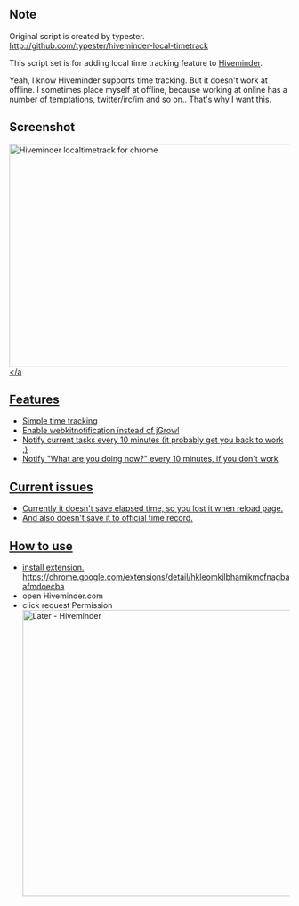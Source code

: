 ## Note
Original script is created by typester. http://github.com/typester/hiveminder-local-timetrack

This script set is for adding local time tracking feature to [Hiveminder](http://hiveminder.com/).

Yeah, I know Hiveminder supports time tracking. But it doesn't work at offline.
I sometimes place myself at offline, because working at online has a number of temptations, twitter/irc/im and so on.. That's why I want this.

## Screenshot
<a href="http://www.flickr.com/photos/hiramekii/4886764247/" title="Hiveminder localtimetrack for chrome by hiramekii, on Flickr"><img src="http://farm5.static.flickr.com/4074/4886764247_918570778a_z.jpg" width="640" height="400" alt="Hiveminder localtimetrack for chrome" /></a

## Features

* Simple time tracking
* Enable webkitnotification instead of jGrowl
* Notify current tasks every 10 minutes (it probably get you back to work ;)
* Notify "What are you doing now?" every 10 minutes, if you don't work 

## Current issues

* Currently it doesn't save elapsed time, so you lost it when reload page.
* And also doesn't save it to official time record.

## How to use
* install extension. https://chrome.google.com/extensions/detail/hkleomkjlbhamikmcfnagbaafmdoecba
* open Hiveminder.com
* click request Permission
<a href="http://www.flickr.com/photos/hiramekii/4887359556/" title="Later - Hiveminder by hiramekii, on Flickr"><img src="http://farm5.static.flickr.com/4099/4887359556_313afaa5f1_z.jpg" width="640" height="514" alt="Later - Hiveminder" /></a>